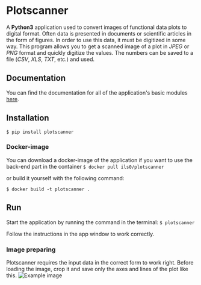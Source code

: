 # Plotscanner

A __Python3__ application used to convert images of functional data plots to digital format.
Often data is presented in documents or scientific articles in the form of figures. In order to use this data, it must be digitized in some way. This program allows you to get a scanned image of a plot in _JPEG_ or _PNG_ format and quickly digitize the values. The numbers can be saved to a file (_CSV_, _XLS_, _TXT_, etc.) and used.

## Documentation 
You can find the documentation for all of the application's basic modules [here](https://github.com/IlS0/Plot-digitization/tree/main/docs/plotscanner).

## Installation
`$ pip install plotscanner`


### Docker-image

You can download a docker-image of the application if you want to use the back-end part in the container 
`$ docker pull ils0/plotscanner`

or build it yourself with the following command:

`$ docker build -t plotscanner .`


## Run
Start the application by running the command in the terminal:
`$ plotscanner`

Follow the instructions in the app window to work correctly.
### Image preparing
Plotscanner requires the input data in the correct form to work right. Before loading the image, crop it and save only the axes and lines of the plot like this.
![Example image](./plotscanner/readme_imgs/example.jpg)
